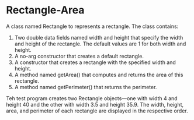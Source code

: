 # Rectangle-Area


A class named Rectangle to represents a rectangle. The class contains:

1.	Two double data fields named width and height that specify the width and height of the rectangle. The default values are 1 for both width and height.
2.	A no-arg constructor that creates a default rectangle.
3.	A constructor that creates a rectangle with the specified width and height.
4.	A method named getArea() that computes and returns the area of this rectangle.
5.	A method named getPerimeter() that returns the perimeter.

Teh test program creates two Rectangle objects—one with width 4 and height 40 and the other with width 3.5 and height 35.9. The width, height, area, and perimeter of each rectangle are displayed in the respective order.

